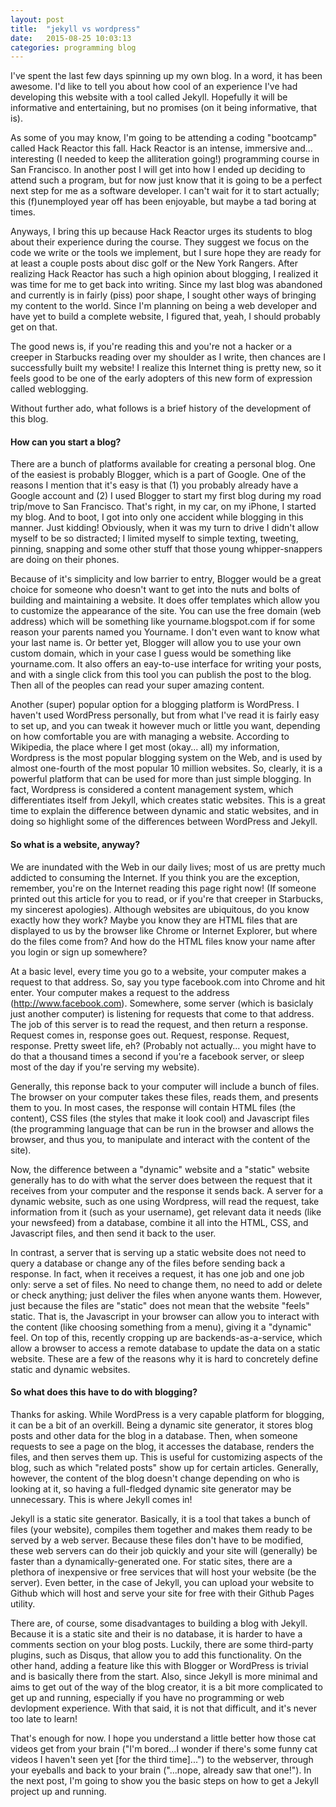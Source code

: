 ```yaml
---
layout: post
title:  "jekyll vs wordpress"
date:   2015-08-25 10:03:13
categories: programming blog
---
```


I've spent the last few days spinning up my own blog. In a word, it has been awesome. I'd like to tell you about how cool of an experience I've had developing this website with a tool called Jekyll. Hopefully it will be informative and entertaining, but no promises (on it being informative, that is). 

As some of you may know, I'm going to be attending a coding "bootcamp" called Hack Reactor this fall. Hack Reactor is an intense, immersive and... interesting (I needed to keep the alliteration going!) programming course in San Francisco. In another post I will get into how I ended up deciding to attend such a program, but for now just know that it is going to be a perfect next step for me as a software developer. I can't wait for it to start actually; this (f)unemployed year off has been enjoyable, but maybe a tad boring at times. 

Anyways, I bring this up because Hack Reactor urges its students to blog about their experience during the course. They suggest we focus on the code we write or the tools we implement, but I sure hope they are ready for at least a couple posts about disc golf or the New York Rangers. After realizing Hack Reactor has such a high opinion about blogging, I realized it was time for me to get back into writing. Since my last blog was abandoned and currently is in fairly (piss) poor shape, I sought other ways of bringing my content to the world. Since I'm planning on being a web developer and have yet to build a complete website, I figured that, yeah, I should probably get on that.

The good news is, if you're reading this and you're not a hacker or a creeper in Starbucks reading over my shoulder as I write, then chances are I successfully built my website! I realize this Internet thing is pretty new, so it feels good to be one of the early adopters of this new form of expression called weblogging.

Without further ado, what follows is a brief history of the development of this blog.

#### How can you start a blog?

There are a bunch of platforms available for creating a personal blog. One of the easiest is probably Blogger, which is a part of Google. One of the reasons I mention that it's easy is that (1) you probably already have a Google account and (2) I used Blogger to start my first blog during my road trip/move to San Francisco. That's right, in my car, on my iPhone, I started my blog. And to boot, I got into only one accident while blogging in this manner. Just kidding! Obviously, when it was my turn to drive I didn't allow myself to be so distracted; I limited myself to simple texting, tweeting, pinning, snapping and some other stuff that those young whipper-snappers are doing on their phones. 

Because of it's simplicity and low barrier to entry, Blogger would be a great choice for someone who doesn't want to get into the nuts and bolts of building and maintaining a website. It does offer templates which allow you to customize the appearance of the site. You can use the free domain (web address) which will be something like yourname.blogspot.com if for some reason your parents named you Yourname. I don't even want to know what your last name is. Or better yet, Blogger will allow you to use your own custom domain, which in your case I guess would be something like yourname.com. It also offers an eay-to-use interface for writing your posts, and with a single click from this tool you can publish the post to the blog. Then all of the peoples can read your super amazing content. 

Another (super) popular option for a blogging platform is WordPress. I haven't used WordPress personally, but from what I've read it is fairly easy to set up, and you can tweak it however much or little you want, depending on how comfortable you are with managing a website. According to Wikipedia, the place where I get most (okay... all) my information, Wordpress is the most popular blogging system on the Web, and is used by almost one-fourth of the most popular 10 million websites. So, clearly, it is a powerful platform that can be used for more than just simple blogging. In fact, Wordpress is considered a content management system, which differentiates itself from Jekyll, which creates static websites. This is a great time to explain the difference between dynamic and static websites, and in doing so highlight some of the differences between WordPress and Jekyll. 

#### So what is a website, anyway?

We are inundated with the Web in our daily lives; most of us are pretty much addicted to consuming the Internet. If you think you are the exception, remember, you're on the Internet reading this page right now! (If someone printed out this article for you to read, or if you're that creeper in Starbucks, my sincerest apologies). Although websites are ubiquitous, do you know exactly how they work? Maybe you know they are HTML files that are displayed to us by the browser like Chrome or Internet Explorer, but where do the files come from? And how do the HTML files know your name after you login or sign up somewhere? 

At a basic level, every time you go to a website, your computer makes a request to that address. So, say you type facebook.com into Chrome and hit enter. Your computer makes a request to the address (http://www.facebook.com). Somewhere, some server (which is basiclaly just another computer) is listening for requests that come to that address. The job of this server is to read the request, and then return a response. Request comes in, response goes out. Request, response. Request, response. Pretty sweet life, eh? (Probably not actually... you might have to do that a thousand times a second if you're a facebook server, or sleep most of the day if you're serving my website). 

Generally, this reponse back to your computer will include a bunch of files. The browser on your computer takes these files, reads them, and presents them to you. In most cases, the response will contain HTML files (the content), CSS files (the styles that make it look cool) and Javascript files (the programming language that can be run in the browser and allows the browser, and thus you, to manipulate and interact with the content of the site). 

Now, the difference between a "dynamic" website and a "static" website generally has to do with what the server does between the request that it receives from your computer and the response it sends back. A server for a dynamic website, such as one using Wordpress, will read the request, take information from it (such as your username), get relevant data it needs (like your newsfeed) from a database, combine it all into the HTML, CSS, and Javascript files, and then send it back to the user. 

In contrast, a server that is serving up a static website does not need to query a database or change any of the files before sending back a response. In fact, when it receives a request, it has one job and one job only: serve a set of files. No need to change them, no need to add or delete or check anything; just deliver the files when anyone wants them. However, just because the files are "static" does not mean that the website "feels" static. That is, the Javascript in your browser can allow you to interact with the content (like choosing something from a menu), giving it a "dynamic" feel. On top of this, recently cropping up are backends-as-a-service, which allow a browser to access a remote database to update the data on a static website. These are a few of the reasons why it is hard to concretely define static and dynamic websites.

#### So what does this have to do with blogging?

Thanks for asking. While WordPress is a very capable platform for blogging, it can be a bit of an overkill. Being a dynamic site generator, it stores blog posts and other data for the blog in a database. Then, when someone requests to see a page on the blog, it accesses the database, renders the files, and then serves them up. This is useful for customizing aspects of the blog, such as which "related posts" show up for certain articles. Generally, however, the content of the blog doesn't change depending on who is looking at it, so having a full-fledged dynamic site generator may be unnecessary. This is where Jekyll comes in!

Jekyll is a static site generator. Basically, it is a tool that takes a bunch of files (your website), compiles them together and makes them ready to be served by a web server. Because these files don't have to be modified, these web servers can do their job quickly and your site will (generally) be faster than a dynamically-generated one. For static sites, there are a plethora of inexpensive or free services that will host your website (be the server). Even better, in the case of Jekyll, you can upload your website to Github which will host and serve your site for free with their Github Pages utility.

There are, of course, some disadvantages to building a blog with Jekyll. Because it is a static site and their is no database, it is harder to have a comments section on your blog posts. Luckily, there are some third-party plugins, such as Disqus, that allow you to add this functionality. On the other hand, adding a feature like this with Blogger or WordPress is trivial and is basically there from the start. Also, since Jekyll is more minimal and aims to get out of the way of the blog creator, it is a bit more complicated to get up and running, especially if you have no programming or web devlopment experience. With that said, it is not that difficult, and it's never too late to learn!

That's enough for now. I hope you understand a little better how those cat videos get from your brain ("I'm bored...I wonder if there's some funny cat videos I haven't seen yet [for the third time]...") to the webserver, through your eyeballs and back to your brain ("...nope, already saw that one!"). In the next post, I'm going to show you the basic steps on how to get a Jekyll project up and running.

